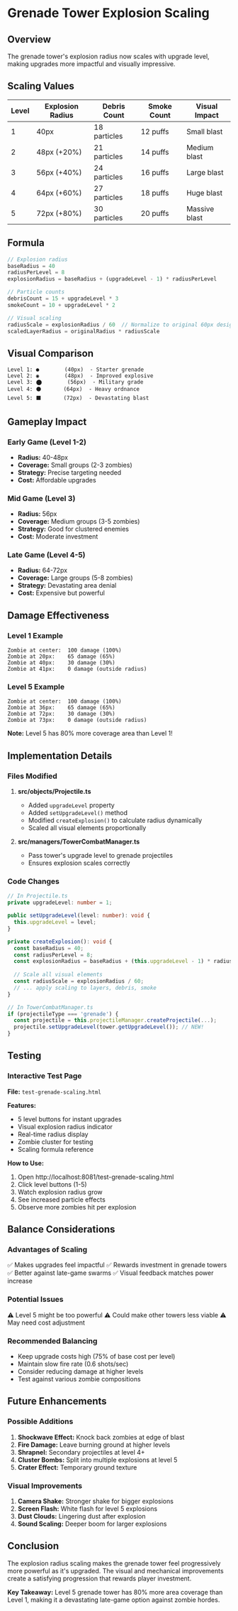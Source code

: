 # Grenade Tower Explosion Scaling

## Overview
The grenade tower's explosion radius now scales with upgrade level, making upgrades more impactful and visually impressive.

## Scaling Values

| Level | Explosion Radius | Debris Count | Smoke Count | Visual Impact |
|-------|-----------------|--------------|-------------|---------------|
| 1     | 40px            | 18 particles | 12 puffs    | Small blast   |
| 2     | 48px (+20%)     | 21 particles | 14 puffs    | Medium blast  |
| 3     | 56px (+40%)     | 24 particles | 16 puffs    | Large blast   |
| 4     | 64px (+60%)     | 27 particles | 18 puffs    | Huge blast    |
| 5     | 72px (+80%)     | 30 particles | 20 puffs    | Massive blast |

## Formula

```typescript
// Explosion radius
baseRadius = 40
radiusPerLevel = 8
explosionRadius = baseRadius + (upgradeLevel - 1) * radiusPerLevel

// Particle counts
debrisCount = 15 + upgradeLevel * 3
smokeCount = 10 + upgradeLevel * 2

// Visual scaling
radiusScale = explosionRadius / 60  // Normalize to original 60px design
scaledLayerRadius = originalRadius * radiusScale
```

## Visual Comparison

```
Level 1: ●        (40px)  - Starter grenade
Level 2: ◉        (48px)  - Improved explosive
Level 3: ⬤        (56px)  - Military grade
Level 4: ⚫       (64px)  - Heavy ordnance
Level 5: ⬛       (72px)  - Devastating blast
```

## Gameplay Impact

### Early Game (Level 1-2)
- **Radius:** 40-48px
- **Coverage:** Small groups (2-3 zombies)
- **Strategy:** Precise targeting needed
- **Cost:** Affordable upgrades

### Mid Game (Level 3)
- **Radius:** 56px
- **Coverage:** Medium groups (3-5 zombies)
- **Strategy:** Good for clustered enemies
- **Cost:** Moderate investment

### Late Game (Level 4-5)
- **Radius:** 64-72px
- **Coverage:** Large groups (5-8 zombies)
- **Strategy:** Devastating area denial
- **Cost:** Expensive but powerful

## Damage Effectiveness

### Level 1 Example
```
Zombie at center:  100 damage (100%)
Zombie at 20px:    65 damage (65%)
Zombie at 40px:    30 damage (30%)
Zombie at 41px:    0 damage (outside radius)
```

### Level 5 Example
```
Zombie at center:  100 damage (100%)
Zombie at 36px:    65 damage (65%)
Zombie at 72px:    30 damage (30%)
Zombie at 73px:    0 damage (outside radius)
```

**Note:** Level 5 has 80% more coverage area than Level 1!

## Implementation Details

### Files Modified
1. **src/objects/Projectile.ts**
   - Added `upgradeLevel` property
   - Added `setUpgradeLevel()` method
   - Modified `createExplosion()` to calculate radius dynamically
   - Scaled all visual elements proportionally

2. **src/managers/TowerCombatManager.ts**
   - Pass tower's upgrade level to grenade projectiles
   - Ensures explosion scales correctly

### Code Changes
```typescript
// In Projectile.ts
private upgradeLevel: number = 1;

public setUpgradeLevel(level: number): void {
  this.upgradeLevel = level;
}

private createExplosion(): void {
  const baseRadius = 40;
  const radiusPerLevel = 8;
  const explosionRadius = baseRadius + (this.upgradeLevel - 1) * radiusPerLevel;
  
  // Scale all visual elements
  const radiusScale = explosionRadius / 60;
  // ... apply scaling to layers, debris, smoke
}
```

```typescript
// In TowerCombatManager.ts
if (projectileType === 'grenade') {
  const projectile = this.projectileManager.createProjectile(...);
  projectile.setUpgradeLevel(tower.getUpgradeLevel()); // NEW!
}
```

## Testing

### Interactive Test Page
**File:** `test-grenade-scaling.html`

**Features:**
- 5 level buttons for instant upgrades
- Visual explosion radius indicator
- Real-time radius display
- Zombie cluster for testing
- Scaling formula reference

**How to Use:**
1. Open http://localhost:8081/test-grenade-scaling.html
2. Click level buttons (1-5)
3. Watch explosion radius grow
4. See increased particle effects
5. Observe more zombies hit per explosion

## Balance Considerations

### Advantages of Scaling
✅ Makes upgrades feel impactful
✅ Rewards investment in grenade towers
✅ Better against late-game swarms
✅ Visual feedback matches power increase

### Potential Issues
⚠️ Level 5 might be too powerful
⚠️ Could make other towers less viable
⚠️ May need cost adjustment

### Recommended Balancing
- Keep upgrade costs high (75% of base cost per level)
- Maintain slow fire rate (0.6 shots/sec)
- Consider reducing damage at higher levels
- Test against various zombie compositions

## Future Enhancements

### Possible Additions
1. **Shockwave Effect:** Knock back zombies at edge of blast
2. **Fire Damage:** Leave burning ground at higher levels
3. **Shrapnel:** Secondary projectiles at level 4+
4. **Cluster Bombs:** Split into multiple explosions at level 5
5. **Crater Effect:** Temporary ground texture

### Visual Improvements
1. **Camera Shake:** Stronger shake for bigger explosions
2. **Screen Flash:** White flash for level 5 explosions
3. **Dust Clouds:** Lingering dust after explosion
4. **Sound Scaling:** Deeper boom for larger explosions

## Conclusion

The explosion radius scaling makes the grenade tower feel progressively more powerful as it's upgraded. The visual and mechanical improvements create a satisfying progression that rewards player investment.

**Key Takeaway:** Level 5 grenade tower has 80% more area coverage than Level 1, making it a devastating late-game option against zombie hordes.
